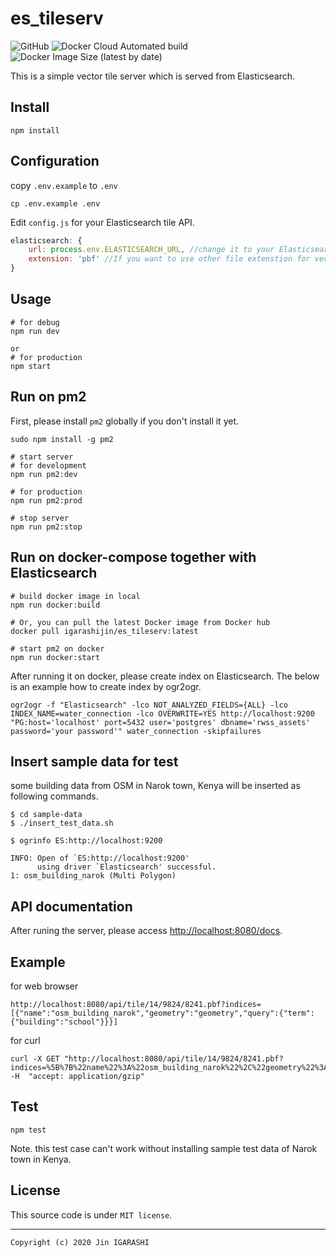 # es_tileserv
![GitHub](https://img.shields.io/github/license/JinIgarashi/es_tileserv)
![Docker Cloud Automated build](https://img.shields.io/docker/cloud/automated/igarashijin/es_tileserv)
![Docker Image Size (latest by date)](https://img.shields.io/docker/image-size/igarashijin/es_tileserv)

This is a simple vector tile server which is served from Elasticsearch.

## Install

```
npm install
```

## Configuration
copy `.env.example` to `.env`
```
cp .env.example .env
```

Edit `config.js` for your Elasticsearch tile API.

```js
elasticsearch: {
    url: process.env.ELASTICSEARCH_URL, //change it to your Elasticsearch URL
    extension: 'pbf' //If you want to use other file extenstion for vector tiles except 'pbf', please speficy here.
}
```

## Usage

```
# for debug
npm run dev

or
# for production
npm start
```

## Run on pm2
First, please install `pm2` globally if you don't install it yet.
```
sudo npm install -g pm2
```

```
# start server
# for development
npm run pm2:dev

# for production
npm run pm2:prod

# stop server
npm run pm2:stop
```

## Run on docker-compose together with Elasticsearch

```
# build docker image in local
npm run docker:build

# Or, you can pull the latest Docker image from Docker hub
docker pull igarashijin/es_tileserv:latest

# start pm2 on docker
npm run docker:start
```

After running it on docker, please create index on Elasticsearch. The below is an example how to create index by ogr2ogr.

```
ogr2ogr -f "Elasticsearch" -lco NOT_ANALYZED_FIELDS={ALL} -lco INDEX_NAME=water_connection -lco OVERWRITE=YES http://localhost:9200 "PG:host='localhost' port=5432 user='postgres' dbname='rwss_assets' password='your password'" water_connection -skipfailures
```

## Insert sample data for test
some building data from OSM in Narok town, Kenya will be inserted as following commands.

```
$ cd sample-data
$ ./insert_test_data.sh

$ ogrinfo ES:http://localhost:9200

INFO: Open of `ES:http://localhost:9200'
      using driver `Elasticsearch' successful.
1: osm_building_narok (Multi Polygon)
```

## API documentation

After runing the server, please access [http://localhost:8080/docs](http://localhost:8080/docs).

## Example
for web browser
```
http://localhost:8080/api/tile/14/9824/8241.pbf?indices=[{"name":"osm_building_narok","geometry":"geometry","query":{"term":{"building":"school"}}}]
```

for curl
```
curl -X GET "http://localhost:8080/api/tile/14/9824/8241.pbf?indices=%5B%7B%22name%22%3A%22osm_building_narok%22%2C%22geometry%22%3A%22geometry%22%2C%22query%22%3A%7B%22term%22%3A%7B%22building%22%3A%22school%22%7D%7D%7D%5D" -H  "accept: application/gzip"
```

## Test

```
npm test
```

Note. this test case can't work without installing sample test data of Narok town in Kenya.

## License

This source code is under `MIT license`.

---
`Copyright (c) 2020 Jin IGARASHI`

